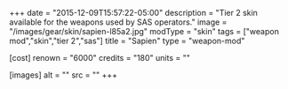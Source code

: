 +++
date = "2015-12-09T15:57:22-05:00"
description = "Tier 2 skin available for the weapons used by SAS operators."
image = "/images/gear/skin/sapien-l85a2.jpg"
modType = "skin"
tags = ["weapon mod","skin","tier 2","sas"]
title = "Sapien"
type = "weapon-mod"

[cost]
  renown = "6000"
  credits = "180"
  units = ""

[images]
  alt = ""
  src = ""
+++
